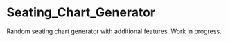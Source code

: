# Seating_Chart_Generator
Random seating chart generator with additional features. Work in progress.

